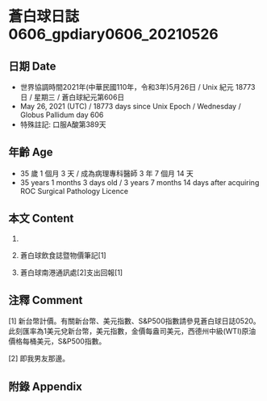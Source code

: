 [_metadata_:encoding]: - "utf-8"
[_metadata_:language]: - "zh-Hant-TW"
[_metadata_:fileformat]: - "markdown"
[_metadata_:MIME_type]: - "text/plain"
[_metadata_:markdown_version]: - "commonmark version 0.29"
[_metadata_:markdown_spec]: - "https://spec.commonmark.org/0.29/"

# 蒼白球日誌0606_gpdiary0606_20210526 #

## 日期 Date ##

* 世界協調時間2021年(中華民國110年，令和3年)5月26日 / Unix 紀元 18773 日 / 星期三 / 蒼白球紀元第606日
* May 26, 2021 (UTC) / 18773 days since Unix Epoch / Wednesday / Globus Pallidum day 606
* 特殊註記: 口服A酸第389天

## 年齡 Age ##

* 35 歲 1 個月 3 天 / 成為病理專科醫師 3 年 7 個月 14 天
* 35 years 1 months 3 days old / 3 years 7 months 14 days after acquiring ROC Surgical Pathology Licence

## 本文 Content ##

1. 

    
2. 蒼白球飲食誌暨物價筆記[1]

    
3. 蒼白球南港通訊處[2]支出回報[1]

    

## 注釋 Comment ##

[1] 新台幣計價。有關新台幣、美元指數、S&P500指數請參見蒼白球日誌0520。此刻匯率為1美元兌新台幣，美元指數，金價每盎司美元，西德州中級(WTI)原油價格每桶美元，S&P500指數。


[2] 即我男友那邊。



## 附錄 Appendix ##

